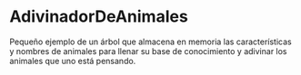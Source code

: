 # AdivinadorDeAnimales
Pequeño ejemplo de un árbol que almacena en memoria las características y nombres de animales para llenar su base de conocimiento y adivinar los animales que uno está pensando.
